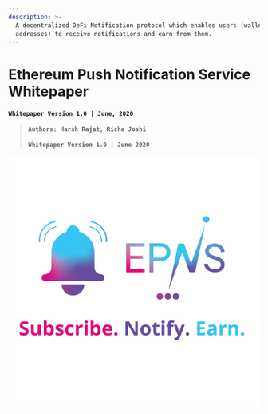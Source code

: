 ```yaml
---
description: >-
  A decentralized DeFi Notification protocol which enables users (wallet
  addresses) to receive notifications and earn from them.
---
```


# Ethereum Push Notification Service Whitepaper

**`Whitepaper Version 1.0 | June, 2020`**

> **`Authors: Harsh Rajat, Richa Joshi`**
>
> **`Whitepaper Version 1.0 | June 2020`**

![](.gitbook/assets/logofulltaglinesqual.jpg)

